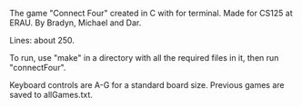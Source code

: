 The game "Connect Four" created in C with for terminal. Made for CS125 at ERAU.
By Bradyn, Michael and Dar.

Lines: about 250.

To run, use "make" in a directory with all the required files in it, then run "connectFour".

Keyboard controls are A-G for a standard board size.
Previous games are saved to allGames.txt.
